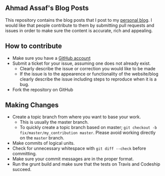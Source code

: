 ## Ahmad Assaf's Blog Posts

This repository contains the blog posts that I post to my [personal blog](http://assaf.website/blog). I would like that people contribute to them by submitting pull requests and issues in order to make sure the content is accurate, rich and appealing.

## How to contribute

* Make sure you have a [GitHub account](https://github.com/signup/free)
* Submit a ticket for your issue, assuming one does not already exist.
  * Clearly describe the issue or correction you would like to be made
  * If the issue is to the appearence or functionality of the website/blog clearly describe the issue including steps to reproduce when it is a bug.
* Fork the repository on GitHub

## Making Changes

* Create a topic branch from where you want to base your work.
  * This is usually the master branch.
  * To quickly create a topic branch based on master; `git checkout -b fix/master/my_contribution master`. Please avoid working directly on the `master` branch.
* Make commits of logical units.
* Check for unnecessary whitespace with `git diff --check` before committing.
* Make sure your commit messages are in the proper format.
* Run the grunt build and make sure that the tests on Travis and Codeship succeed.
